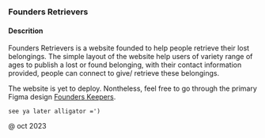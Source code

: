 ### Founders Retrievers

#### Descrition 

Founders Retrievers is a website founded to help people retrieve their lost belongings. 
The simple layout of the website help users of variety range of ages to publish a lost or found belonging, with their contact information provided, people can connect to give/ retrieve these belongings. 

The website is yet to deploy. Nontheless, feel free to go through the primary Figma design [Founders Keepers](https://www.figma.com/file/dmEdccUWNsdUszUY0XAdZd/Lost-and-Found?type=design&node-id=0%3A1&mode=design&t=83MSvMOKj32eejZ9-1).


`see ya later alligator =')`

@ oct 2023